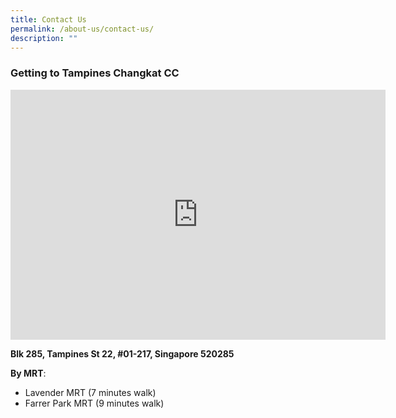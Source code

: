 ```yaml
---
title: Contact Us
permalink: /about-us/contact-us/
description: ""
---
```

### Getting to Tampines Changkat CC ###



<iframe src="https://www.google.com/maps/embed?pb=!1m18!1m12!1m3!1d498.58888446973043!2d103.9525943568547!3d1.3498729571478516!2m3!1f0!2f0!3f0!3m2!1i1024!2i768!4f13.1!3m3!1m2!1s0x31da3d1bcfdb7f73%3A0x52b85a74bb3708a9!2sSingapore%20520285!5e0!3m2!1sen!2ssg!4v1681351630933!5m2!1sen!2ssg" width="600" height="400" style="border:0;" allowfullscreen="" loading="lazy"></iframe>

**Blk 285, Tampines St 22, #01-217, Singapore 520285**

**By MRT**:

*   Lavender MRT (7 minutes walk)
*   Farrer Park MRT (9 minutes walk)